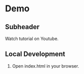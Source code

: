 # Demo


## Subheader

Watch tutorial on Youtube.

## Local Development

1. Open index.html in your browser.